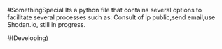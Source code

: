 #SomethingSpecial
Its a python file that contains several options to facilitate several processes such as:
Consult of ip public,send email,use Shodan.io, still in progress.

#(Developing)
